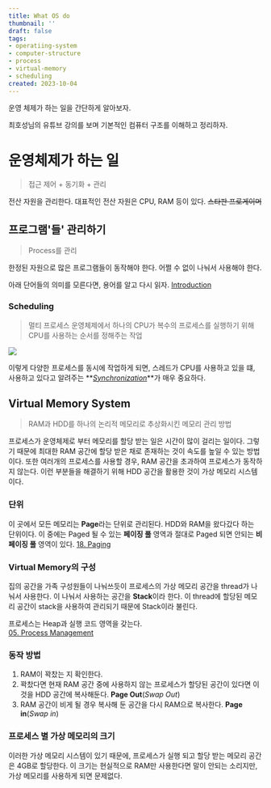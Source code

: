 ```yaml
---
title: What OS do
thumbnail: ''
draft: false
tags:
- operatiing-system
- computer-structure
- process
- virtual-memory
- scheduling
created: 2023-10-04
---
```


운영 체제가 하는 일을 간단하게 알아보자.

최호성님의 유튜브 강의를 보며 기본적인 컴퓨터 구조를 이해하고 정리하자.

# 운영체제가 하는 일

 > 
 > 접근 제어 + 동기화 + 관리

전산 자원을 관리한다. 대표적인 전산 자원은 CPU, RAM 등이 있다. ~~스타판 프로게이머~~

## 프로그램'들' 관리하기

 > 
 > Process를 관리

한정된 자원으로 많은 프로그램들이 동작해야 한다. 어쩔 수 없이 나눠서 사용해야 한다.

아래 단어들의 의미를 모른다면, 용어를 알고 다시 읽자.
[Introduction](Computer%20Science/Computer%20Structure/Introduction.md)

### Scheduling

 > 
 > 멀티 프로세스 운영체제에서 하나의 CPU가 복수의 프로세스를 실행하기 위해 CPU를 사용하는 순서를 정해주는 작업

![](Pasted%20image%2020231004213748.png)

이렇게 다양한 프로세스를 동시에 작업하게 되면, 스레드가 CPU를 사용하고 있을 떄, 사용하고 있다고 알려주는 \*\**[Synchronization](Synchronization.md)*\*\*가 매우 중요하다.

## Virtual Memory System

 > 
 > RAM과 HDD를 하나의 논리적 메모리로 추상화시킨 메모리 관리 방법

프로세스가 운영체제로 부터 메모리를 할당 받는 일은 시간이 많이 걸리는 일이다. 그렇기 때문에 최대한 RAM 공간에 할당 받은 채로 존재하는 것이 속도를 높일 수 있는 방법이다. 또한 여러개의 프로세스를 사용할 경우, RAM 공간을 초과하여 프로세스가 동작하지 않는다. 이런 부분들을 해결하기 위해 HDD 공간을 활용한 것이 가상 메모리 시스템이다.

### 단위

이 곳에서 모든 메모리는 **Page**라는 단위로 관리된다. HDD와 RAM을 왔다갔다 하는 단위이다. 이 중에는 Paged 될 수 있는 **페이징 풀** 영역과 절대로 Paged 되면 안되는 **비 페이징 풀** 영역이 있다. [18. Paging](18.%20Paging.md)

### Virtual Memory의 구성

집의 공간을 가족 구성원들이 나눠쓰듯이 프로세스의 가상 메모리 공간을 thread가 나눠서 사용한다. 이 나눠서 사용하는 공간을 **Stack**이라 한다. 이 thread에 할당된 메모리 공간이 stack을 사용하여 관리되기 때문에 Stack이라 불린다.

프로세스는 Heap과 실행 코드 영역을 갖는다.  
[05. Process Management](05.%20Process%20Management.md)

### 동작 방법

1. RAM이 꽉찼는 지 확인한다.
1. 꽉찼다면 현재 RAM 공간 중에 사용하지 않는 프로세스가 할당된 공간이 있다면 이것을 HDD 공간에 복사해둔다. **Page Out**(*Swap Out*)
1. RAM 공간이 비게 될 경우 복사해 둔 공간을 다시 RAM으로 복사한다. **Page in**(*Swap in*)

### 프로세스 별 가상 메모리의 크기

이러한 가상 메모리 시스템이 있기 때문에, 프로세스가 실행 되고 할당 받는 메모리 공간은 4GB로 할당한다. 이 크기는 현실적으로 RAM만 사용한다면 말이 안되는 소리지만, 가상 메모리를 사용하게 되면 문제없다.
